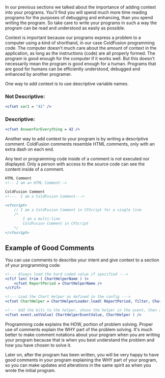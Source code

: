 In our previous sections we talked about the importance of adding
context into your programs. You'll find you will spend much more time
reading programs for the purposes of debugging and enhancing, than you
spend writing the program. So take care to write your programs in such a
way the program can be read and understood as easily as possible.

Context is important because our programs express a problem to a
computer using a kind of shorthand, in our case ColdFusion programming
code. The computer doesn't much care about the amount of context in the
application, as long as the instructions (code) are all properly formed.
The program is good enough for the computer if it works well. But this
doesn't necessarily mean the program is good enough for a human.
Programs that are good for humans can be efficiently understood,
debugged and enhanced by another programer.

One way to add context is to use descriptive variable names.

### Not Descriptive:

```cfml
<cfset var1 = "42" />
```

### Descriptive:

```cfml
<cfset AnswerForEverything = 42 />
```

Another way to add context to your program is by writing a descriptive
comment. ColdFusion comments resemble HTML comments, only with an extra
dash on each end.

Any text or programming code inside of a comment is not executed nor
displayed. Only a person with access to the source code can see the
content inside of a comment.

```cfml
HTML Comment
<!-- I am an HTML Comment-->

ColdFusion Comment
<!---  I am a ColdFusion Comment--->

<cfscript>
    // I am a ColdFusion Comment in CFScript for a single line
    /*
        I am a multi-line
        ColdFusion Comment in CFScript
    */
</cfscript>
```

Example of Good Comments
------------------------

You can use comments to describe your intent and give context to a
section of your programming code:

```cfml
<!--- Always load the hard coded value if specified --->
<cfif len( trim ( ChartHelperName ) )>
    <cfset ReportPeriod = ChartHelperName />
</cfif>

<!--- Load the Chart Helper as defined in the config --->
<cfset ChartHelper = ChartHelperLoader.load( ReportPeriod, filter, ChartHelperOptionList ) />

<!--- Add the bits to the helper, shove the helper in the event, then announce the right result --->
<cfset event.setValue( ChartHelperEventValue, ChartHelper ) />
```

Programming code explains the HOW, portion of problem solving. Proper
use of comments explain the WHY part of the problem solving. It's much
better to make comment notations about your program when you are writing
your program because that is when you best understand the problem and
how you have chosen to solve it.

Later on, after the program has been written, you will be very happy to
have good comments in your program explaining the WHY part of your
program, so you can make updates and alterations in the same spirit as
when you wrote the initial program.

